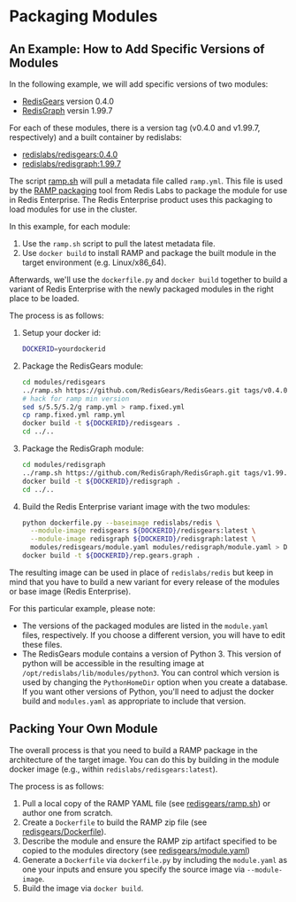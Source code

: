 # Packaging Modules

## An Example: How to Add Specific Versions of Modules

In the following example, we will add specific versions of two modules:

 * [RedisGears](https://github.com/RedisGears/RedisGears) version 0.4.0
 * [RedisGraph](https://github.com/RedisGraph/RedisGraph) versin 1.99.7

For each of these modules, there is a version tag (v0.4.0 and v1.99.7, respectively) and a built container by redislabs:
 * [redislabs/redisgears:0.4.0](https://hub.docker.com/layers/redislabs/redisgears/0.4.0/images/sha256-59dabf459cacf135b833e110396317df23b824ba1fa413a051def3ceb7604da8)
 * [redislabs/redisgraph:1.99.7](https://hub.docker.com/layers/redislabs/redisgraph/1.99.7/images/sha256-7b17e367d5aca8876ffcbfbb5becfa4c6ad37b2d48a06418d9e3f82e3a695761)

The script [ramp.sh](ramp.sh) will pull a metadata file called `ramp.yml`. This file is used by the [RAMP packaging](https://github.com/RedisLabs/RAMP) tool from Redis Labs to package the module for use in
Redis Enterprise. The Redis Enterprise product uses this packaging to load modules for use in the cluster.

In this example, for each module:

 1. Use the `ramp.sh` script to pull the latest metadata file.
 2. Use `docker build` to install RAMP and package the built module in the target environment (e.g. Linux/x86_64).

Afterwards, we'll use the `dockerfile.py` and `docker build` together to build a variant of Redis Enterprise with the newly packaged modules in the right place to be loaded.

The process is as follows:

 1. Setup your docker id:

    ```bash
    DOCKERID=yourdockerid
    ```

 1. Package the RedisGears module:

    ```bash
    cd modules/redisgears
    ../ramp.sh https://github.com/RedisGears/RedisGears.git tags/v0.4.0
    # hack for ramp min version
    sed s/5.5/5.2/g ramp.yml > ramp.fixed.yml
    cp ramp.fixed.yml ramp.yml
    docker build -t ${DOCKERID}/redisgears .
    cd ../..
    ```
 1. Package the RedisGraph module:

    ```bash
    cd modules/redisgraph
    ../ramp.sh https://github.com/RedisGraph/RedisGraph.git tags/v1.99.0
    docker build -t ${DOCKERID}/redisgraph .
    cd ../..
    ```
 1. Build the Redis Enterprise variant image with the two modules:

    ```bash
    python dockerfile.py --baseimage redislabs/redis \
      --module-image redisgears ${DOCKERID}/redisgears:latest \
      --module-image redisgraph ${DOCKERID}/redisgraph:latest \
      modules/redisgears/module.yaml modules/redisgraph/module.yaml > Dockerfile
    docker build -t ${DOCKERID}/rep.gears.graph .
    ```

The resulting image can be used in place of `redislabs/redis` but keep in mind
that you have to build a new variant for every release of the modules or base
image (Redis Enterprise).

For this particular example, please note:

 * The versions of the packaged modules are listed in the `module.yaml` files,
   respectively. If you choose a different version, you will have to edit these
   files.
 * The RedisGears module contains a version of Python 3. This version of python
   will be accessible in the resulting image at `/opt/redislabs/lib/modules/python3`.
   You can control which version is used by changing the `PythonHomeDir` option
   when you create a database. If you want other versions of Python, you'll need
   to adjust the docker build and `modules.yaml` as appropriate to include that
   version.


## Packing Your Own Module

The overall process is that you need to build a RAMP package in the architecture
of the target image. You can do this by building in the module docker image
(e.g., within `redislabs/redisgears:latest`).

The process is as follows:

 1. Pull a local copy of the RAMP YAML file (see [redisgears/ramp.sh](redisgears/ramp.sh)) or author one from scratch.
 2. Create a `Dockerfile` to build the RAMP zip file (see [redisgears/Dockerfile](redisgears/Dockerfile)).
 3. Describe the module and ensure the RAMP zip artifact specified to be copied to the modules directory (see [redisgears/module.yaml](redisgears/module.yaml))
 4. Generate a `Dockerfile` via `dockerfile.py` by including the `module.yaml` as one your inputs and ensure you specify the source image via `--module-image`.
 5. Build the image via `docker build`.
